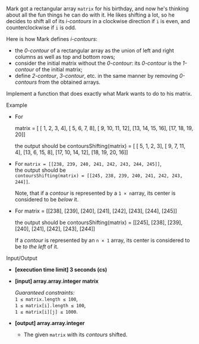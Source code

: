 
Mark got a rectangular array  `matrix`  for his birthday, and now he's thinking about all the fun things he can do with it. He likes shifting a lot, so he decides to shift all of its  _i-contours_  in a clockwise direction if  `i`  is even, and counterclockwise if  `i`  is odd.

Here is how Mark defines  _i-contours_:

-   the  _0-contour_  of a rectangular array as the union of left and right columns as well as top and bottom rows;
-   consider the initial matrix without the  _0-contour_: its  _0-contour_  is the  _1-contour_  of the initial matrix;
-   define  _2-contour_,  _3-contour_, etc. in the same manner by removing  _0-contours_  from the obtained arrays.

Implement a function that does exactly what Mark wants to do to his matrix.

Example

-   For

    matrix = [
    [ 1, 2, 3, 4], 
    [ 5, 6, 7, 8], 
    [ 9, 10, 11, 12], 
    [13, 14, 15, 16], 
    [17, 18, 19, 20]] 
				    
    the output should be
    contoursShifting(matrix) = [
    [ 5, 1, 2, 3], 
    [ 9, 7, 11, 4], 
    [13, 6, 15, 8], 
    [17, 10, 14, 12], 
    [18, 19, 20, 16]] 

-   For  `matrix = [[238, 239, 240, 241, 242, 243, 244, 245]]`,  
    the output should be  
    `contoursShifting(matrix) = [[245, 238, 239, 240, 241, 242, 243, 244]]`.
    
    Note, that if a  _contour_  is represented by a  `1 × n`array, its center is considered to be  _below_  it.
    
-   For
    matrix = [[238], [239], [240], [241], [242], [243], [244], [245]] 
    
    the output should be
    contoursShifting(matrix) = [[245], [238], [239], [240], [241], [242], [243], [244]] 
    
    If a  _contour_  is represented by an  `n × 1`  array, its center is considered to be  _to the left_  of it.
    

Input/Output

-   **[execution time limit] 3 seconds (cs)**
    
-   **[input] array.array.integer matrix**
    
    _Guaranteed constraints:_  
    `1 ≤ matrix.length ≤ 100`,  
    `1 ≤ matrix[i].length ≤ 100`,  
    `1 ≤ matrix[i][j] ≤ 1000`.
    
-   **[output] array.array.integer**
    
    -   The given  `matrix`  with its  _contours_  shifted.